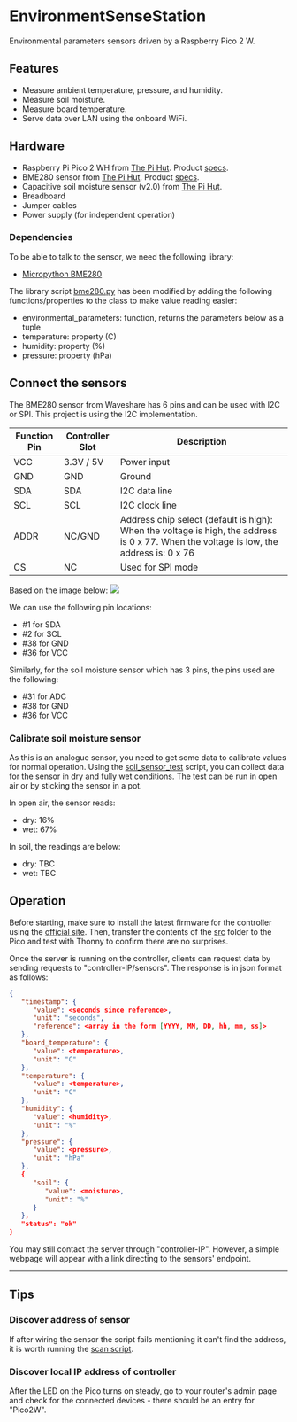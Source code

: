 # EnvironmentSenseStation
Environmental parameters sensors driven by a Raspberry Pico 2 W.

## Features
- Measure ambient temperature, pressure, and humidity.
- Measure soil moisture.
- Measure board temperature.
- Serve data over LAN using the onboard WiFi.

## Hardware
- Raspberry Pi Pico 2 WH from [The Pi Hut](https://thepihut.com/products/raspberry-pi-pico-2-w?variant=54063378760065). Product [specs](https://datasheets.raspberrypi.com/picow/pico-2-w-datasheet.pdf).
- BME280 sensor from [The Pi Hut](https://thepihut.com/products/bme280-environmental-sensor). Product [specs](https://www.waveshare.com/wiki/BME280_Environmental_Sensor).
- Capacitive soil moisture sensor (v2.0) from [The Pi Hut](https://thepihut.com/products/capacitive-soil-moisture-sensor).
- Breadboard
- Jumper cables
- Power supply (for independent operation)

### Dependencies
To be able to talk to the sensor, we need the following library:
- [Micropython BME280](https://pypi.org/project/micropython-bme280/)

The library script [bme280.py](./src/bme280.py) has been modified by adding the following functions/properties to the class to make value reading easier:
- environmental_parameters: function, returns the parameters below as a tuple
- temperature: property (C)
- humidity: property (%)
- pressure: property (hPa)

## Connect the sensors
The BME280 sensor from Waveshare has 6 pins and can be used with I2C or SPI. 
This project is using the I2C implementation.

| Function Pin | Controller Slot | Description |
| -------- | ------- | ------- |
| VCC | 3.3V / 5V | Power input |
| GND | GND | Ground |
| SDA | SDA | I2C data line |
| SCL | SCL | I2C clock line |
| ADDR | NC/GND | Address chip select (default is high): When the voltage is high, the address is 0 x 77. When the voltage is low, the address is: 0 x 76 |
| CS | NC | Used for SPI mode |

Based on the image below:
![](https://docs.micropython.org/en/latest/_images/pico_pinout.png)

We can use the following pin locations:
- #1 for SDA
- #2 for SCL
- #38 for GND
- #36 for VCC

Similarly, for the soil moisture sensor which has 3 pins, the pins used are the following:
- #31 for ADC
- #38 for GND
- #36 for VCC

### Calibrate soil moisture sensor
As this is an analogue sensor, you need to get some data to calibrate values for normal operation.
Using the [soil_sensor_test](./src/soil_sensor_test.py) script, you can collect data for the sensor in dry and fully wet conditions.
The test can be run in open air or by sticking the sensor in a pot.

In open air, the sensor reads:
- dry: 16%
- wet: 67%

In soil, the readings are below:
- dry: TBC
- wet: TBC

## Operation
Before starting, make sure to install the latest firmware for the controller using the [official site](https://www.raspberrypi.com/documentation/microcontrollers/pico-series.html).
Then, transfer the contents of the [src](./src/) folder to the Pico and test with Thonny to confirm there are no surprises.

Once the server is running on the controller, clients can request data by sending requests to "controller-IP/sensors".
The response is in json format as follows:
```json
{
   "timestamp": {
      "value": <seconds since reference>,
      "unit": "seconds",
      "reference": <array in the form [YYYY, MM, DD, hh, mm, ss]>
   },
   "board_temperature": {
      "value": <temperature>,
      "unit": "C"
   },
   "temperature": {
      "value": <temperature>,
      "unit": "C"
   },
   "humidity": {
      "value": <humidity>,
      "unit": "%"
   },
   "pressure": {
      "value": <pressure>,
      "unit": "hPa"
   },
   {
      "soil": {
         "value": <moisture>,
         "unit": "%"
      }
   },
   "status": "ok"
}
```

You may still contact the server through "controller-IP". However, a simple webpage will appear with a link directing to the sensors' endpoint.

----

## Tips
### Discover address of sensor
If after wiring the sensor the script fails mentioning it can't find the address, it is worth running the [scan script](./src/scan_address.py).

### Discover local IP address of controller
After the LED on the Pico turns on steady, go to your router's admin page and check for the connected devices - there should be an entry for "Pico2W".

